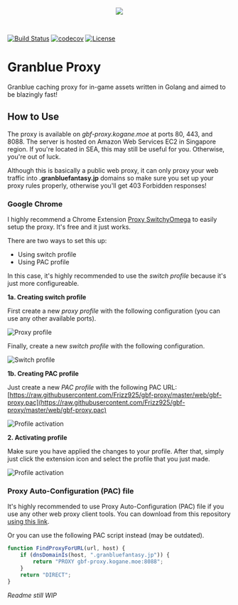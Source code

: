 <br>
<p align="center"><img src="https://raw.githubusercontent.com/Frizz925/gbf-proxy/master/res/architecture-rev2.png"></p>
<br>

[![Build Status](https://travis-ci.org/Frizz925/gbf-proxy.svg?branch=master)](https://travis-ci.org/Frizz925/gbf-proxy)
[![codecov](https://codecov.io/gh/Frizz925/gbf-proxy/branch/master/graph/badge.svg)](https://codecov.io/gh/Frizz925/gbf-proxy)
[![License](https://img.shields.io/github/license/Frizz925/gbf-proxy.svg?style=flat)](https://github.com/Frizz925/gbf-proxy/blob/master/LICENSE)

# Granblue Proxy
Granblue caching proxy for in-game assets written in Golang and aimed to be blazingly fast!

## How to Use
The proxy is available on *gbf-proxy.kogane.moe* at ports 80, 443, and 8088. The server is hosted on Amazon Web Services EC2 in Singapore region. If you're located in SEA, this may still be useful for you. Otherwise, you're out of luck.

Although this is basically a public web proxy, it can only proxy your web traffic into **.granbluefantasy.jp** domains so make sure you set up your proxy rules properly, otherwise you'll get 403 Forbidden responses!

### Google Chrome
I highly recommend a Chrome Extension [Proxy SwitchyOmega](https://chrome.google.com/webstore/detail/proxy-switchyomega/padekgcemlokbadohgkifijomclgjgif?hl=en) to easily setup the proxy. It's free and it just works.

There are two ways to set this up:
- Using switch profile
- Using PAC profile

In this case, it's highly recommended to use the *switch profile* because it's just more configureable.

**1a. Creating switch profile**

First create a new *proxy profile* with the following configuration (you can use any other available ports).

![Proxy profile](https://raw.githubusercontent.com/Frizz925/gbf-proxy/master/res/proxyswitch-1.png)

Finally, create a new *switch profile* with the following configuration.

![Switch profile](https://raw.githubusercontent.com/Frizz925/gbf-proxy/master/res/proxyswitch-2.png)

**1b. Creating PAC profile**

Just create a new *PAC profile* with the following PAC URL: [https://raw.githubusercontent.com/Frizz925/gbf-proxy/master/web/gbf-proxy.pac](https://raw.githubusercontent.com/Frizz925/gbf-proxy/master/web/gbf-proxy.pac)

![Profile activation](https://raw.githubusercontent.com/Frizz925/gbf-proxy/master/res/proxyswitch-3.png)

**2. Activating profile**

Make sure you have applied the changes to your profile. After that, simply just click the extension icon and select the profile that you just made.

![Profile activation](https://raw.githubusercontent.com/Frizz925/gbf-proxy/master/res/proxyswitch-4.png)

### Proxy Auto-Configuration (PAC) file
It's highly recommended to use Proxy Auto-Configuration (PAC) file if you use any other web proxy client tools. You can download from this repository [using this link](https://raw.githubusercontent.com/Frizz925/gbf-proxy/master/web/gbf-proxy.pac).

Or you can use the following PAC script instead (may be outdated).
```js
function FindProxyForURL(url, host) {
    if (dnsDomainIs(host, ".granbluefantasy.jp")) {
        return "PROXY gbf-proxy.kogane.moe:8088";
    }
    return "DIRECT";
}
```

*Readme still WIP*
